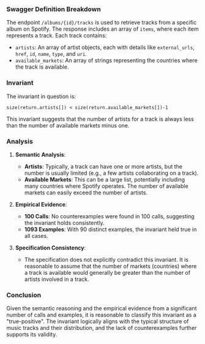 ### Swagger Definition Breakdown

The endpoint `/albums/{id}/tracks` is used to retrieve tracks from a specific album on Spotify. The response includes an array of `items`, where each item represents a track. Each track contains:
- `artists`: An array of artist objects, each with details like `external_urls`, `href`, `id`, `name`, `type`, and `uri`.
- `available_markets`: An array of strings representing the countries where the track is available.

### Invariant

The invariant in question is:

`size(return.artists[]) < size(return.available_markets[])-1`

This invariant suggests that the number of artists for a track is always less than the number of available markets minus one.

### Analysis

1. **Semantic Analysis**:
   - **Artists**: Typically, a track can have one or more artists, but the number is usually limited (e.g., a few artists collaborating on a track).
   - **Available Markets**: This can be a large list, potentially including many countries where Spotify operates. The number of available markets can easily exceed the number of artists.

2. **Empirical Evidence**:
   - **100 Calls**: No counterexamples were found in 100 calls, suggesting the invariant holds consistently.
   - **1093 Examples**: With 90 distinct examples, the invariant held true in all cases.

3. **Specification Consistency**:
   - The specification does not explicitly contradict this invariant. It is reasonable to assume that the number of markets (countries) where a track is available would generally be greater than the number of artists involved in a track.

### Conclusion

Given the semantic reasoning and the empirical evidence from a significant number of calls and examples, it is reasonable to classify this invariant as a "true-positive". The invariant logically aligns with the typical structure of music tracks and their distribution, and the lack of counterexamples further supports its validity.
